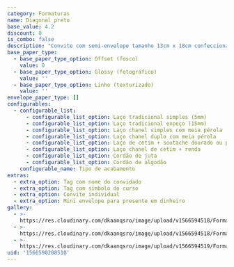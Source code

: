 ```yaml
---
category: Formaturas
name: Diagonal preto
base_value: 4.2
discount: 0
is_combo: false
description: "Convite com semi-envelope tamanho 13cm x 18cm confeccionado em papel 180g.\r\n\n\r\n\nVersão da foto: Interior em papel glossy e exterior em papel color preto. Acabamento com laço chanel e tag com símbolo do curso.\r\n\n\r\n\n\\*Para convites com foto recomenda-se o uso do papel glossy fotográfico no interior. \r\n\n\\*A aplicação de foto na arte fica mais adequada e com melhor proporção em convites horizontais"
base_paper_type:
  - base_paper_type_option: Offset (fosco)
    value: 0
  - base_paper_type_option: Glossy (fotográfico)
    value: ''
  - base_paper_type_option: Linho (texturizado)
    value: ''
envelope_paper_type: []
configurables:
  - configurable_list:
      - configurable_list_option: Laço tradicional simples (5mm)
      - configurable_list_option: Laço tradicional expeço (15mm)
      - configurable_list_option: Laço chanel simples com meia pérola
      - configurable_list_option: Laço chanel duplo com meia pérola
      - configurable_list_option: Laço de cetim + soutache dourado ou prateado
      - configurable_list_option: Laço chanel de cetim + renda
      - configurable_list_option: Cordão de juta
      - configurable_list_option: Cordão de algodão
    configurable_name: Tipo de acabamento
extras:
  - extra_option: Tag com nome do convidado
  - extra_option: Tag com símbolo do curso
  - extra_option: Convite individual
  - extra_option: Mini envelope para presente em dinheiro
gallery:
  - >-
    https://res.cloudinary.com/dkaanqsro/image/upload/v1566594518/Formaturas/Diagonal_preto_1_ugdr0g.jpg
  - >-
    https://res.cloudinary.com/dkaanqsro/image/upload/v1566594518/Formaturas/Diagonal_preto_2_cbursd.jpg
  - >-
    https://res.cloudinary.com/dkaanqsro/image/upload/v1566594519/Formaturas/Diagonal_preto_3_psgalm.jpg
uid: '1566590208510'
---
```


